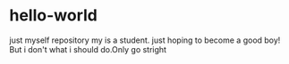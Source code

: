 # hello-world
just myself repository
my is a student. just hoping to become a good boy!
But i don't what i should do.Only go stright
